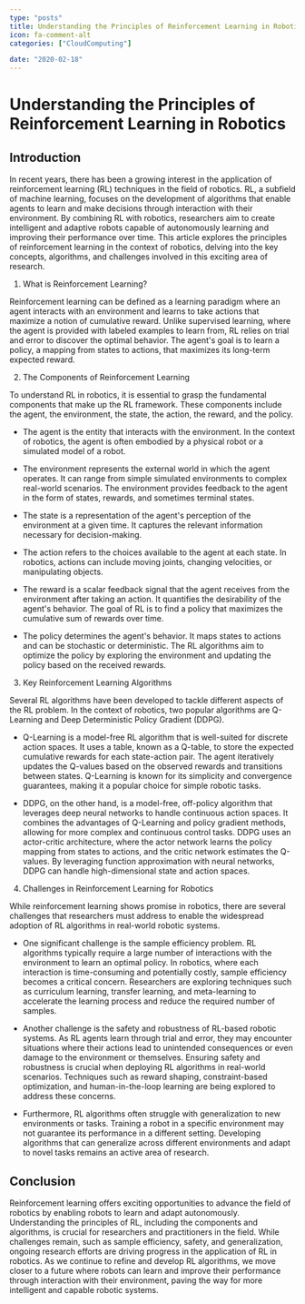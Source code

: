 ```yaml
---
type: "posts"
title: Understanding the Principles of Reinforcement Learning in Robotics
icon: fa-comment-alt
categories: ["CloudComputing"]

date: "2020-02-18"
---
```




# Understanding the Principles of Reinforcement Learning in Robotics

## Introduction

In recent years, there has been a growing interest in the application of reinforcement learning (RL) techniques in the field of robotics. RL, a subfield of machine learning, focuses on the development of algorithms that enable agents to learn and make decisions through interaction with their environment. By combining RL with robotics, researchers aim to create intelligent and adaptive robots capable of autonomously learning and improving their performance over time. This article explores the principles of reinforcement learning in the context of robotics, delving into the key concepts, algorithms, and challenges involved in this exciting area of research.

1. What is Reinforcement Learning?

Reinforcement learning can be defined as a learning paradigm where an agent interacts with an environment and learns to take actions that maximize a notion of cumulative reward. Unlike supervised learning, where the agent is provided with labeled examples to learn from, RL relies on trial and error to discover the optimal behavior. The agent's goal is to learn a policy, a mapping from states to actions, that maximizes its long-term expected reward.

2. The Components of Reinforcement Learning

To understand RL in robotics, it is essential to grasp the fundamental components that make up the RL framework. These components include the agent, the environment, the state, the action, the reward, and the policy.

- The agent is the entity that interacts with the environment. In the context of robotics, the agent is often embodied by a physical robot or a simulated model of a robot.

- The environment represents the external world in which the agent operates. It can range from simple simulated environments to complex real-world scenarios. The environment provides feedback to the agent in the form of states, rewards, and sometimes terminal states.

- The state is a representation of the agent's perception of the environment at a given time. It captures the relevant information necessary for decision-making.

- The action refers to the choices available to the agent at each state. In robotics, actions can include moving joints, changing velocities, or manipulating objects.

- The reward is a scalar feedback signal that the agent receives from the environment after taking an action. It quantifies the desirability of the agent's behavior. The goal of RL is to find a policy that maximizes the cumulative sum of rewards over time.

- The policy determines the agent's behavior. It maps states to actions and can be stochastic or deterministic. The RL algorithms aim to optimize the policy by exploring the environment and updating the policy based on the received rewards.

3. Key Reinforcement Learning Algorithms

Several RL algorithms have been developed to tackle different aspects of the RL problem. In the context of robotics, two popular algorithms are Q-Learning and Deep Deterministic Policy Gradient (DDPG).

- Q-Learning is a model-free RL algorithm that is well-suited for discrete action spaces. It uses a table, known as a Q-table, to store the expected cumulative rewards for each state-action pair. The agent iteratively updates the Q-values based on the observed rewards and transitions between states. Q-Learning is known for its simplicity and convergence guarantees, making it a popular choice for simple robotic tasks.

- DDPG, on the other hand, is a model-free, off-policy algorithm that leverages deep neural networks to handle continuous action spaces. It combines the advantages of Q-Learning and policy gradient methods, allowing for more complex and continuous control tasks. DDPG uses an actor-critic architecture, where the actor network learns the policy mapping from states to actions, and the critic network estimates the Q-values. By leveraging function approximation with neural networks, DDPG can handle high-dimensional state and action spaces.

4. Challenges in Reinforcement Learning for Robotics

While reinforcement learning shows promise in robotics, there are several challenges that researchers must address to enable the widespread adoption of RL algorithms in real-world robotic systems.

- One significant challenge is the sample efficiency problem. RL algorithms typically require a large number of interactions with the environment to learn an optimal policy. In robotics, where each interaction is time-consuming and potentially costly, sample efficiency becomes a critical concern. Researchers are exploring techniques such as curriculum learning, transfer learning, and meta-learning to accelerate the learning process and reduce the required number of samples.

- Another challenge is the safety and robustness of RL-based robotic systems. As RL agents learn through trial and error, they may encounter situations where their actions lead to unintended consequences or even damage to the environment or themselves. Ensuring safety and robustness is crucial when deploying RL algorithms in real-world scenarios. Techniques such as reward shaping, constraint-based optimization, and human-in-the-loop learning are being explored to address these concerns.

- Furthermore, RL algorithms often struggle with generalization to new environments or tasks. Training a robot in a specific environment may not guarantee its performance in a different setting. Developing algorithms that can generalize across different environments and adapt to novel tasks remains an active area of research.

## Conclusion

Reinforcement learning offers exciting opportunities to advance the field of robotics by enabling robots to learn and adapt autonomously. Understanding the principles of RL, including the components and algorithms, is crucial for researchers and practitioners in the field. While challenges remain, such as sample efficiency, safety, and generalization, ongoing research efforts are driving progress in the application of RL in robotics. As we continue to refine and develop RL algorithms, we move closer to a future where robots can learn and improve their performance through interaction with their environment, paving the way for more intelligent and capable robotic systems.